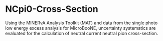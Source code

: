 # NCpi0-Cross-Section

Using the MINERvA Analysis Toolkit (MAT) and data from the single photo low energy excess analysis for MicroBooNE, uncertainty systematics are evaluated for the calculation of neutral current neutral pion cross-section.
